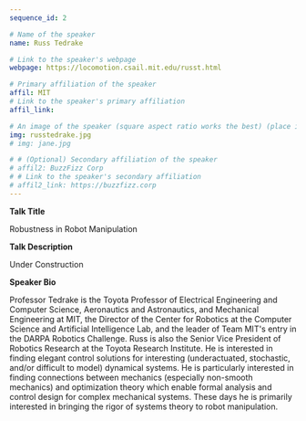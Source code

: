 ```yaml
---
sequence_id: 2

# Name of the speaker
name: Russ Tedrake

# Link to the speaker's webpage
webpage: https://locomotion.csail.mit.edu/russt.html

# Primary affiliation of the speaker
affil: MIT
# Link to the speaker's primary affiliation
affil_link: 

# An image of the speaker (square aspect ratio works the best) (place in the `assets/img/speakers` directory)
img: russtedrake.jpg
# img: jane.jpg

# # (Optional) Secondary affiliation of the speaker
# affil2: BuzzFizz Corp
# # Link to the speaker's secondary affiliation 
# affil2_link: https://buzzfizz.corp
---
```


<!-- Whatever you write below will show up as the speaker's bio -->

<p><b> Talk Title </b></p>

Robustness in Robot Manipulation 

<p><b> Talk Description </b></p>

Under Construction

<p><b> Speaker Bio </b></p>

Professor Tedrake is the Toyota Professor of Electrical Engineering and Computer Science, Aeronautics and Astronautics, and Mechanical Engineering at MIT, the Director of the Center for Robotics at the Computer Science and Artificial Intelligence Lab, and the leader of Team MIT's entry in the DARPA Robotics Challenge. Russ is also the Senior Vice President of Robotics Research at the Toyota Research Institute. He is interested in finding elegant control solutions for interesting (underactuated, stochastic, and/or difficult to model) dynamical systems. He is particularly interested in finding connections between mechanics (especially non-smooth mechanics) and optimization theory which enable formal analysis and control design for complex mechanical systems. These days he is primarily interested in bringing the rigor of systems theory to robot manipulation.

